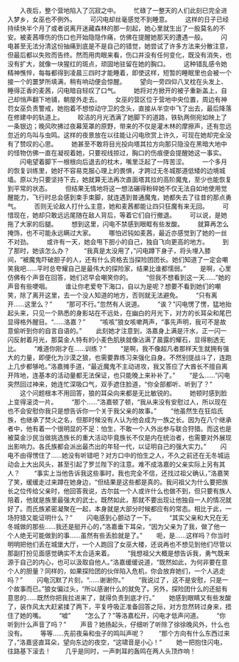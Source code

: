 　　入夜后，整个营地陷入了沉寂之中。
　　忙碌了一整天的人们此刻已完全进入梦乡，女巫也不例外。
　　可闪电却丝毫感觉不到睡意。
　　这样的日子已经持续快半个月了或者说离开迷藏森林的那一刻起，她心里就生出了一股莫名的不安。被麦茜啄伤的伤口也开始隐隐作痛，仿佛在提醒她那天的遭遇一般。
　　闪电甚至无法分清这份抽痛到底是不是自己的错觉，她尝试了许多方法来分散注意，但最后都以失败而告终。然而用肉眼来看，伤口并没有任何变化，既没有消失，也没有扩大，就像一块猩红的斑点，顽固地驻留在她的胸口。
　　这种错乱感令她精神憔悴，每每都得到凌晨三四时才能睡着，即使这样，短暂的睡眠里也会被一个接一个的噩梦所填满，稍有响动便会惊醒。
　　望向一旁四仰八叉枕在头发上、睡得正香的麦茜，闪电暗自轻叹了口气。
　　她将对方掀开的被子重新盖上，自己却悄声翻下地铺，朝屋外走去。
　　女巫的营区位于营地中央位置，周边有神罚女巫负责警戒，她抱着不想惊动守卫的念头，直接从半空中飞了出去，最后降落在修建中的轨道上。
　　皎洁的月光洒满了她脚下的道路，铁轨两侧宛如映上了一条银边；晚风吹拂过夜幕笼罩的原野，带来的不仅是灌木林的摩擦声，还有忽远忽近的鸟叫与虫鸣。这样的夜景放在以往能让闪电欣赏上许久，可现在她却完全没有了赞叹的心思。
　　她甚至不敢将目光投向塔其拉方向那只隐没在黑暗大地中的怪物仿佛一直在凝视着她，只要视线掠过，胸口的伤痕便会提醒她这一事实。
　　闪电望着脚下一根根向后退去的枕木，嘴里泛起了一阵苦涩。
　　一个多月的恢复训练里，她好不容易克服心理上的畏惧，才跨过无冬城那道低矮的边境城墙。原以为只要坚持下去，她就算无法再次直面塔其拉的高阶魔鬼，至少也能恢复到平常的状态。
　　但结果无情地将这一想法碾得粉碎她不仅无法自如地使用觉醒能力，飞行时总会感到束手束脚，就连遇到普通魔鬼，她都失去了往昔的那点勇气。
　　否则无论敌人打什么主意，她和麦茜都能让四只狂魔有来无回。
　　可惜现在，她却只敢远远尾随在敌人背后，等着它们自行撤退。
　　可以说，是她拖了大家的后腿。
　　想到这里，闪电不禁感到眼眶有些发酸。
　　就算再怎么掩饰，也不可能永远瞒过大家。
　　哪怕迟钝如麦茜，最近亦感觉到了她的一丝不对劲。
　　或许有一天，她会甩下胆小的自己，独自飞向更高的地方。
　　到了那时，她该怎么办？
　　“我真是太没用了，”闪电蹲下身子，将头埋入膝间，“被魔鬼吓破胆子的人，还有什么资格去当探险团团长。她们知道了一定会嘲笑我吧……平时总夸耀自己是最伟大的探险家，结果比谁都懦弱。”
　　是啊，心里仿佛有个声音在回答，她们迟早会嘲笑你的。
　　“但我不想看到这一天……”她的声音有些哽咽。
　　谁让你老爱夸下海口，自以为是呢？想要不看到她们的嘲笑，除了离开这里，去一个没人知道的地方，否则就无法避免。
　　“只有离开……这里么？”
　　“那可不行。”忽然有人说道。
　　“诶？”闪电愣了愣，猛地抬起头来，只见一个熟悉的身影站在不远处，在幽白的月光下，对方的长耳朵和尾巴显得格外醒目。“……洛嘉？”
　　“咳咳”狼女咳嗽两声，“事先声明，我可不是故意偷听到你的自言自语的。”
　　此刻她才注意到，洛嘉身上满是汗水，正一闪一闪反射着月光，那莫金人特有的小麦色肌肤就像沾满了晨露的耀石，显得剔透无比。
　　“难道你刚才在……训练？”
　　“是啊，我不像超凡者那样天生就拥有强大的力量，即便化为沙漠之狼，也需要靠练习来强化自身。不然别提战斗了，连跑上几步都够呛。”洛嘉摊手道，“最近魔鬼不主动进攻，我又答应了大酋长不擅自离开阵地，连基本的活动量都无法保证，也只能晚上来补补了。”
　　“是么……”闪电突然回过神来，她连忙深吸口气，双手遮住脸道，“你全部都听、听到了？”
　　这个问题根本不用回答，狼的耳朵向来都是无比敏锐的。
　　她顿时感到脸上变得滚烫一片。
　　“那个……”洛嘉顿了顿，“我从来没有安慰过人，所以现在也不会安慰你我只是想告诉你一个关于我父亲的故事。”
　　“他虽然生在狂焰氏族，也继承了焚火之名，但那时候没有人认为他会成为一族之长。因为在八个继承者中，他有着一个很明显的不足：怕生，不敢一个人外出参与联合狩猎。而这也是被莫金沙民当做挑选族长的重大活动毕竟族长不仅是内在统治者，也需要对外展现出影响力。各氏族都会派出最杰出的年轻一代，以证明自己的强大实力。”
　　闪电不由得愣住了……她没有听错吧？对方口中的怕生之人，不久之前还在无冬城运动会上大出风头，甚至引起了罗兰陛下的注意。难不成洛嘉的父亲实际上另有其人？
　　“事实上当他告诉我这些事时，我也完全不信，还找过祖父确认，”洛嘉笑了笑，缓缓走过来蹲在她身边，“但结果是这些都是真的。我问祖父为什么要把族长之位传给父亲时，他回答我说，古尔兹一个人或许什么也做不到，但只要有族人陪着，他就是族里最强大的武士。既然如此，那就不要出现让他独自一人的情况就好了。而氏族紧密凝聚在一起，本身就是大部分时候都应有的常态。相比于此，一场狩猎又能证明什么？”
　　闪电感到心颤动了一下。
　　“其实父亲和大兄在无冬城做的那些……我还是挺开心的，”洛嘉垂下耳朵，“因为父亲为了我，做了他一个人绝无可能做到的事……虽然有些丢脸就是了。”
　　呃，是……这样吗？你当时明明把他们丢在城堡大厅，一个人跑回了女巫大楼，还说再也不想见到他们尽管以那副打扮见面感觉确实不太合适来着。
　　“我想祖父大概是想告诉我，勇气既来源于自己的内心，也可以汲取自他人。”洛嘉缓缓说道，“既然如此，为何非要在意个人的胆量？同样的，如果探险团的伙伴陷入危机，你会放弃她们，一个人逃走吗？”
　　闪电沉默了片刻，“……谢谢你。”
　　“我说过了，这不是安慰，只是一个故事而已。”狼女偏过头，“所以感谢什么的就免了。另外，探险团什么的还挺有意思的……既然你把我拉进来了，就得负责到底才行。”
　　她感到眼睛又有些发酸了，装作风太大赶紧揉了两下，平复呼吸正准备回答之际，对方忽然转过身来，捂住了她的嘴。
　　“嘘”
　　“怎么了？”等洛嘉松开，闪电才低声问道。
　　“你听到什么声音了吗？”
　　声音？她扬起头，仔细听了听除了徐徐晚风外，什么也没有。
　　等等……先前夜枭和虫子的鸣叫声呢？
　　“那个方向有什么东西过来了，”洛嘉竖直耳朵，望向东边的夜空，“这啸音是小心！”
　　她一把抱住闪电，往路基下滚去！
　　几乎是同时，一声刺耳的轰鸣在两人头顶炸响！